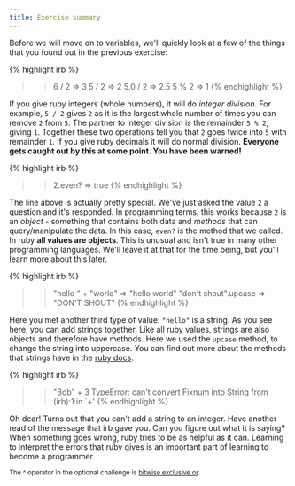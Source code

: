 ```yaml
---
title: Exercise summary
---
```


Before we will move on to variables, we'll quickly look at a few of the things that you found out in the previous exercise:

{% highlight irb %}
>> 6 / 2
=> 3
>> 5 / 2
=> 2
>> 5.0 / 2
=> 2.5
>> 5 % 2
=> 1
{% endhighlight %}

If you give ruby integers (whole numbers), it will do *integer division*. For example, `5 / 2` gives `2` as it is the largest whole number of times you can remove `2` from `5`. The partner to integer division is the remainder `5 % 2`, giving `1`. Together these two operations tell you that `2` goes twice into `5` with remainder `1`. If you give ruby decimals it will do normal division. **Everyone gets caught out by this at some point. You have been warned!**

{% highlight irb %}
>> 2.even?
=> true
{% endhighlight %}

The line above is actually pretty special. We've just asked the value `2` a question and it's responded. In programming terms, this works because `2` is an *object* - something that contains both data and *methods* that can query/manipulate the data. In this case, `even?` is the method that we called. In ruby **all values are objects**. This is unusual and isn't true in many other programming languages. We'll leave it at that for the time being, but you'll learn more about this later.

{% highlight irb %}
>> "hello " + "world"
=> "hello world"
>> "don't shout".upcase
=> "DON'T SHOUT"
{% endhighlight %}

Here you met another third type of value: `"hello"` is a string. As you see here, you can add strings together. Like all ruby values, strings are also objects and therefore have methods. Here we used the `upcase` method, to change the string into uppercase. You can find out more about the methods that strings have in the [ruby docs](http://ruby-doc.org/core-2.1.0/String.html).

{% highlight irb %}
>> "Bob" + 3
TypeError: can't convert Fixnum into String
from (irb):1:in `+'
{% endhighlight %}

Oh dear! Turns out that you can't add a string to an integer. Have another read of the message that irb gave you. Can you figure out what it is saying? When something goes wrong, ruby tries to be as helpful as it can. Learning to interpret the errors that ruby gives is an important part of learning to become a programmer.

<small markdown="1">The ^ operator in the optional challenge is [bitwise exclusive or](http://en.wikipedia.org/wiki/Bitwise_operation#XOR).</small>


